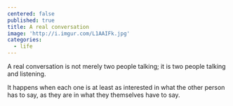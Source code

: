 ```yaml
---
centered: false
published: true
title: A real conversation
image: 'http://i.imgur.com/L1AAIFk.jpg'
categories:
  - life
---
```

A real conversation
is not merely two people talking;
it is two people talking and listening.

It happens when each one
is at least as interested
in what the other person has to say,
as they are in what they themselves
have to say.
